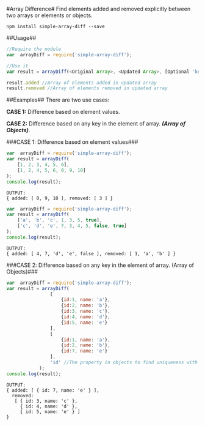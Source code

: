 #Array Difference#
Find elements added and removed explicitly between two arrays or elements or objects.

```
npm install simple-array-diff --save
```

##Usage##
```javascript
//Require the module
var  arrayDiff = require('simple-array-diff');

//Use it
var result = arrayDiff(<Original Array>, <Updated Array>, [Optional 'key' of prop to consider as unique field in case of array of objects]);

result.added //Array of elements added in updated array
result.removed //Array of elements removed in updated array

```

##Examples##
There are two use cases:

**CASE 1:** Difference based on element values.

**CASE 2:** Difference based on any key in the element of array. ***(Array of Objects)***.


###CASE 1: Difference based on element values###

```javascript
var  arrayDiff = require('simple-array-diff');
var result = arrayDiff(
    [1, 2, 3, 4, 5, 6],
    [1, 2, 4, 5, 6, 0, 9, 10]
);
console.log(result);
```
```
OUTPUT:
{ added: [ 0, 9, 10 ], removed: [ 3 ] }
```

```javascript
var  arrayDiff = require('simple-array-diff');
var result = arrayDiff(
    ['a', 'b', 'c', 1, 3, 5, true],
    ['c', 'd', 'e', 7, 3, 4, 5, false, true]
);
console.log(result);
```
```
OUTPUT:
{ added: [ 4, 7, 'd', 'e', false ], removed: [ 1, 'a', 'b' ] }
```

###CASE 2: Difference based on any key in the element of array. (Array of Objects)###

```javascript
var  arrayDiff = require('simple-array-diff');
var result = arrayDiff(
                [
                    {id:1, name: 'a'},
                    {id:2, name: 'b'},
                    {id:3, name: 'c'},
                    {id:4, name: 'd'},
                    {id:5, name: 'e'}
                ],
                [
                    {id:1, name: 'a'},
                    {id:2, name: 'b'},
                    {id:7, name: 'e'}
                ],
                'id' //The property in objects to find uniqueness with
            );
console.log(result);
```
```
OUTPUT:
{ added: [ { id: 7, name: 'e' } ],
  removed:
   [ { id: 3, name: 'c' },
     { id: 4, name: 'd' },
     { id: 5, name: 'e' } ] 
}
```
